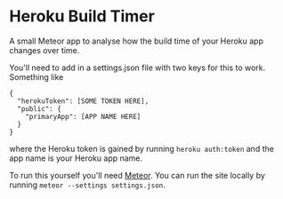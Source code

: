 # Heroku Build Timer

A small Meteor app to analyse how the build time of your Heroku app changes over time.

You'll need to add in a settings.json file with two keys for this to work. Something like
```
{
  "herokuToken": [SOME TOKEN HERE],
  "public": {
    "primaryApp": [APP NAME HERE]
  }
}
```
where the Heroku token is gained by running `heroku auth:token` and the app name is your Heroku app name.

To run this yourself you'll need [Meteor](http://meteor.com). You can run the site locally by running `meteor --settings settings.json`.